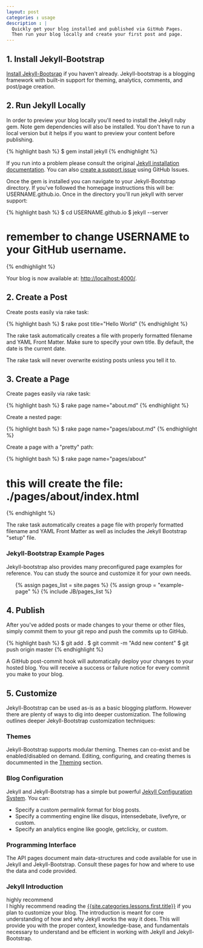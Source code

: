 ```yaml
---
layout: post
categories : usage
description : |
  Quickly get your blog installed and published via GitHub Pages.
  Then run your blog locally and create your first post and page.
---
```



## 1. Install Jekyll-Bootstrap

[Install Jekyll-Bootsrap](/index.html#start-now) if you haven't already.
Jekyll-bootstrap is a blogging framework with built-in support for theming, analytics, comments, and post/page creation.

## 2. Run Jekyll Locally

In order to preview your blog locally you'll need to install the Jekyll ruby gem. Note gem dependencies will also be installed.
You don't have to run a local version but it helps if you want to preview your content before publishing.

{% highlight bash %}
$ gem install jekyll
{% endhighlight %}

If you run into a problem please consult the original [Jekyll installation documentation](https://github.com/mojombo/jekyll/wiki/Install).
You can also [create a support issue](https://github.com/plusjade/jekyll-bootstrap/issues) using GitHub Issues.

Once the gem is installed you can navigate to your Jekyll-Bootstrap directory.
If you've followed the homepage instructions this will be: USERNAME.github.io.
Once in the directory you'll run jekyll with server support:

{% highlight bash %}
$ cd USERNAME.github.io
$ jekyll --server
# remember to change USERNAME to your GitHub username.
{% endhighlight %}



Your blog is now available at: [http://localhost:4000/](http://localhost:4000/).


## 2. Create a Post

Create posts easily via rake task:

{% highlight bash %}
$ rake post title="Hello World"
{% endhighlight %}

The rake task automatically creates a file with properly formatted filename and YAML Front Matter.
Make sure to specify your own title. By default, the date is the current date.

The rake task will never overwrite existing posts unless you tell it to.

## 3. Create a Page

Create pages easily via rake task:

{% highlight bash %}
$ rake page name="about.md"
{% endhighlight %}
    

Create a nested page:

{% highlight bash %}
$ rake page name="pages/about.md"
{% endhighlight %}    
    

Create a page with a "pretty" path:

{% highlight bash %}
$ rake page name="pages/about"
# this will create the file: ./pages/about/index.html
{% endhighlight %}  
    
    
    
  
The rake task automatically creates a page file with properly formatted filename and YAML Front Matter 
as well as includes the Jekyll Bootstrap "setup" file.

### Jekyll-Bootstrap Example Pages

Jekyll-bootstrap also provides many preconfigured page examples for reference. 
You can study the source and customize it for your own needs.

<ul>
{% assign pages_list = site.pages %}
{% assign group = "example-page" %}
{% include JB/pages_list %}
</ul>

## 4. Publish

After you've added posts or made changes to your theme or other files, simply commit them to your git repo and push the commits up to GitHub.

{% highlight bash %}
$ git add .
$ git commit -m "Add new content"
$ git push origin master
{% endhighlight %}   

A GitHub post-commit hook will automatically deploy your changes to your hosted blog. You will receive a success or failure notice for every commit you make to your blog.

## 5. Customize

Jekyll-Bootstrap can be used as-is as a basic blogging platform.  However there are plenty of ways to dig into deeper customization. 
The following outlines deeper Jekyll-Bootstrap customization techniques:

### Themes 

Jekyll-Bootstrap supports modular theming. Themes can co-exist and be enabled/disabled on demand.
Editing, configuring, and creating themes is docummented in the [Theming](/usage/jekyll-theming.html) section.

### Blog Configuration

Jekyll and Jekyll-Bootstrap has a simple but powerful [Jekyll Configuration System](/usage/blog-configuration.html). You can:

- Specify a custom permalink format for blog posts.
- Specify a commenting engine like disqus, intensedebate, livefyre, or custom.
- Specify an analytics engine like google, getclicky, or custom.


### Programming Interface

The API pages document main data-structures and code available for use in Jekyll and Jekyll-Bootstrap.
Consult these pages for how and where to use the data and code provided.

### Jekyll Introduction

<span class="label notice">highly recommend</span>   
I highly recommend reading the [{{site.categories.lessons.first.title}}]({{site.categories.lessons.first.url}}) 
if you plan to customize your blog. The introduction is meant for core understanding of how and why Jekyll works the way it does.
This will provide you with the proper context, knowledge-base, and fundamentals necessary to understand
and be efficient in working with Jekyll and Jekyll-Bootstrap.

